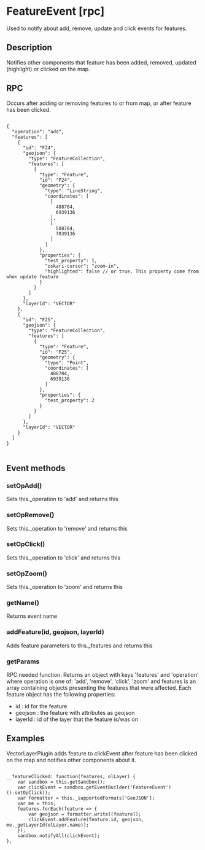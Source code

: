 # FeatureEvent [rpc]

Used to notify about add, remove, update and click events for features.

## Description

Notifies other components that feature has been added, removed, updated (highlight) or clicked on the map.

## RPC

Occurs after adding or removing features to or from map, or after feature has been clicked.

<pre class="event-code-block">
<code>
{
  "operation": "add",
  "features": [
    {
      "id": "F24",
      "geojson": {
        "type": "FeatureCollection",
        "features": [
          {
            "type": "Feature",
            "id": "F24",
            "geometry": {
              "type": "LineString",
              "coordinates": [
                [
                  488704,
                  6939136
                ],
                [
                  588704,
                  7039136
                ]
              ]
            },
            "properties": {
              "test_property": 1,
              "oskari-cursor": "zoom-in",
              "highlighted": false // or true. This property come from when update feature
            }
          }
        ]
      },
      "layerId": "VECTOR"
    },
    {
      "id": "F25",
      "geojson": {
        "type": "FeatureCollection",
        "features": [
          {
            "type": "Feature",
            "id": "F25",
            "geometry": {
              "type": "Point",
              "coordinates": [
                488704,
                6939136
              ]
            },
            "properties": {
              "test_property": 2
            }
          }
        ]
      },
      "layerId": "VECTOR"
    }
  ]
}
</code>
</pre>

## Event methods

### setOpAdd()
Sets this._operation to 'add' and returns this

### setOpRemove()
Sets this._operation to 'remove' and returns this

### setOpClick()
Sets this._operation to 'click' and returns this

### setOpZoom()
Sets this._operation to 'zoom' and returns this

### getName()
Returns event name

### addFeature(id, geojson, layerId)
Adds feature parameters to this._features and returns this

### getParams

RPC needed function. Returns an object with keys 'features' and 'operation' where operation is one of: 'add', 'remove', 'click', 'zoom' and
features is an array containing objects presenting the features that were affected. Each feature object has the following properties:

- id : id for the feature
- geojson : the feature with attributes as geojson
- layerId : id of the layer that the feature is/was on

## Examples

VectorLayerPlugin adds feature to clickEvent after feature has been clicked on the map and notifies other components about it.

<pre class="event-code-block">
<code>
__featureClicked: function(features, olLayer) {
    var sandbox = this.getSandbox();
    var clickEvent = sandbox.getEventBuilder('FeatureEvent')().setOpClick();
    var formatter = this._supportedFormats['GeoJSON'];
    var me = this;
    features.forEach(feature => {
        var geojson = formatter.write([feature]);
        clickEvent.addFeature(feature.id, geojson, me._getLayerId(olLayer.name));
    });
    sandbox.notifyAll(clickEvent);
},
</code>
</pre>
